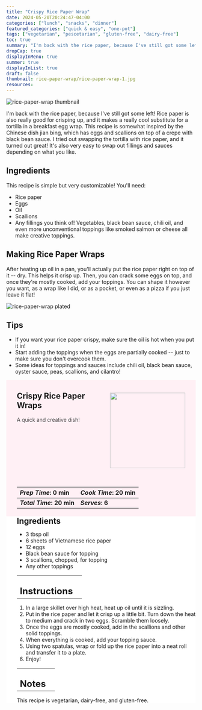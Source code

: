 ```yaml
---
title: "Crispy Rice Paper Wrap"
date: 2024-05-20T20:24:47-04:00
categories: ["lunch", "snacks", "dinner"]
featured_categories: ["quick & easy", "one-pot"]
tags: ["vegetarian", "pescetarian", "gluten-free", "dairy-free"]
toc: true
summary: "I'm back with the rice paper, because I've still got some left! Rice paper is also really good for crisping up, and it makes a really cool substitute for a tortilla in a breakfast egg wrap. This recipe is somewhat inspired by the Chinese dish jian bing, which has eggs and scallions on top of a crepe with black bean sauce. I tried out swapping the tortilla with rice paper, and it turned out great!"
dropCap: true
displayInMenu: true
summer: true
displayInList: true
draft: false
thumbnail: rice-paper-wrap/rice-paper-wrap-1.jpg
resources:
---
```


![rice-paper-wrap thumbnail](../../rice-paper-wrap/rice-paper-wrap-1.jpg)

I'm back with the rice paper, because I've still got some left! Rice paper is also really good for crisping up, and it makes a really cool substitute for a tortilla in a breakfast egg wrap. This recipe is somewhat inspired by the Chinese dish jian bing, which has eggs and scallions on top of a crepe with black bean sauce. I tried out swapping the tortilla with rice paper, and it turned out great! It's also very easy to swap out fillings and sauces depending on what you like.

## Ingredients

This recipe is simple but very customizable! You'll need:

- Rice paper
- Eggs
- Oil
- Scallions
- Any fillings you think of! Vegetables, black bean sauce, chili oil, and even more unconventional toppings like smoked salmon or cheese all make creative toppings.

## Making Rice Paper Wraps

After heating up oil in a pan, you'll actually put the rice paper right on top of it -- dry. This helps it crisp up. Then, you can crack some eggs on top, and once they're mostly cooked, add your toppings. You can shape it however you want, as a wrap like I did, or as a pocket, or even as a pizza if you just leave it flat!

![rice-paper-wrap plated](../../rice-paper-wrap/rice-paper-wrap-2.jpg)

## Tips

- If you want your rice paper crispy, make sure the oil is hot when you put it in! 
- Start adding the toppings when the eggs are partially cooked -- just to make sure you don't overcook them.
- Some ideas for toppings and sauces include chili oil, black bean sauce, oyster sauce, peas, scallions, and cilantro!

<div style = "background-color: lavenderblush;"  id = "recipe"> 
<div style = "background-color:lavenderblush; padding-left:2em; margin-top:0; margin-bottom:0;">

<div style="display:flex; align-items:center; justify-content:space-between; padding-right:2em"><div style = "margin-bottom:10em;"><h2>Crispy Rice Paper Wraps</h2><p style = "font-weight: 300;">A quick and creative dish!</p></div><img src="../../rice-paper-wrap/rice-paper-wrap-1.jpg"  width="200em" height="200em"/></div>

| _Prep Time_: 0 min  | _Cook Time_: 20 min  |
| :--- | :--- |
| **_Total Time_: 20 min** | **_Serves_: 6**  |

</div>
<div style="background-color: white; padding-left:2em; border-width:3px; border-color:lavenderblush; margin-top:0;">
 <div><h2 style = "margin-top:1em; margin-bottom:0;" >Ingredients</h2></div>
 
- 3 tbsp oil
- 6 sheets of Vietnamese rice paper
- 12 eggs
- Black bean sauce for topping
- 3 scallions, chopped, for topping
- Any other toppings

|   |    |
| :--- | :--- |
| <div><h2 style = "margin-top:1em; margin-bottom:0;" >Instructions</h2></div>|   |

1. In a large skillet over high heat, heat up oil until it is sizzling. 
2. Put in the rice paper and let it crisp up a little bit. Turn down the heat to medium and crack in two eggs. Scramble them loosely.
3. Once the eggs are mostly cooked, add in the scallions and other solid toppings. 
4. When everything is cooked, add your topping sauce. 
5. Using two spatulas, wrap or fold up the rice paper into a neat roll and transfer it to a plate.
6. Enjoy!

|   |    |
| :--- | :--- |
| <div><h2 style = "margin-top:1em; margin-bottom:0;" >Notes</h2></div>|   |

This recipe is vegetarian, dairy-free, and gluten-free.

</div>
</div>